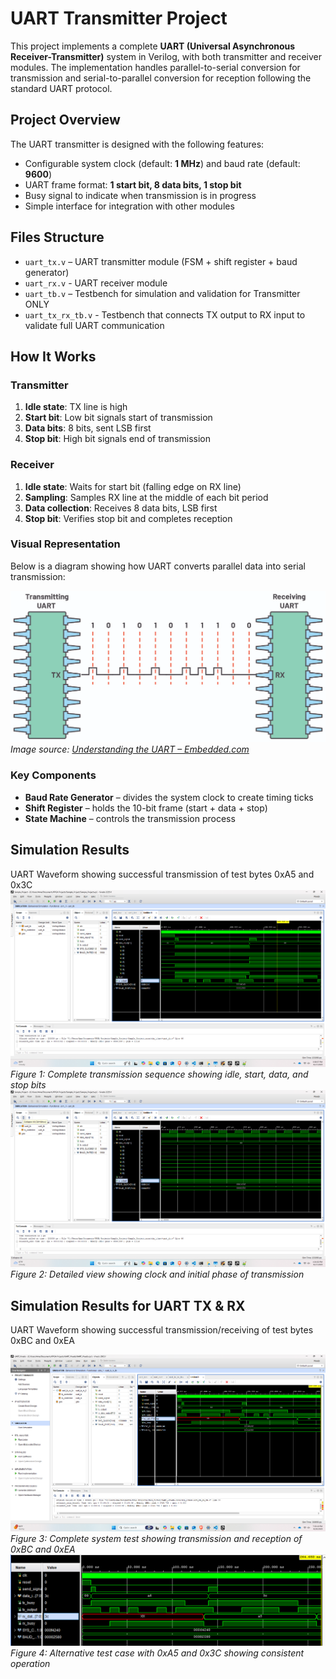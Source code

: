 # UART Transmitter Project  

This project implements a complete **UART (Universal Asynchronous Receiver-Transmitter)** system in Verilog, with both transmitter and receiver modules. The implementation handles parallel-to-serial conversion for transmission and serial-to-parallel conversion for reception following the standard UART protocol.

## Project Overview
The UART transmitter is designed with the following features:
- Configurable system clock (default: **1 MHz**) and baud rate (default: **9600**)  
- UART frame format: **1 start bit, 8 data bits, 1 stop bit**  
- Busy signal to indicate when transmission is in progress  
- Simple interface for integration with other modules  

## Files Structure  
- `uart_tx.v` – UART transmitter module (FSM + shift register + baud generator)  
- `uart_rx.v` - UART receiver module 
- `uart_tb.v` – Testbench for simulation and validation for Transmitter ONLY
- `uart_tx_rx_tb.v` - Testbench that connects TX output to RX input to validate full UART communication


## How It Works  

### Transmitter
1. **Idle state**: TX line is high  
2. **Start bit**: Low bit signals start of transmission  
3. **Data bits**: 8 bits, sent LSB first  
4. **Stop bit**: High bit signals end of transmission  

### Receiver 
1. **Idle state**: Waits for start bit (falling edge on RX line)
2. **Sampling**: Samples RX line at the middle of each bit period
3. **Data collection**: Receives 8 data bits, LSB first
4. **Stop bit**: Verifies stop bit and completes reception

### Visual Representation
Below is a diagram showing how UART converts parallel data into serial transmission:

![UART Transmission ](image.png)
*Image source: [Understanding the UART – Embedded.com](https://www.embedded.com/understanding-the-uart/)*


### Key Components  
- **Baud Rate Generator** – divides the system clock to create timing ticks  
- **Shift Register** – holds the 10-bit frame (start + data + stop)  
- **State Machine** – controls the transmission process  

## Simulation Results
UART Waveform showing successful transmission of test bytes 0xA5 and 0x3C
![Showing Full Output](<Screenshot 2025-08-17 155909.png>)
*Figure 1: Complete transmission sequence showing idle, start, data, and stop bits*
![Showing Alternating Values for the UART Operation](<Screenshot 2025-08-17 160410.png>)
*Figure 2: Detailed view showing clock and initial phase of transmission*

## Simulation Results for UART TX & RX 
UART Waveform showing successful transmission/receiving of test bytes 0xBC and 0xEA

![TX/RX of 0xBC and 0xEA](<Screenshot 2025-08-20 193346.png>)
*Figure 3: Complete system test showing transmission and reception of 0xBC and 0xEA*
![Just another illustration with TX/RX of 0xA5 and 0x3C](<Screenshot 2025-08-20 192029.png>)
*Figure 4: Alternative test case with 0xA5 and 0x3C showing consistent operation*
